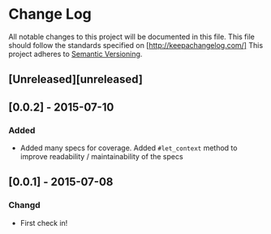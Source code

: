 # Change Log
All notable changes to this project will be documented in this file.
This file should follow the standards specified on [http://keepachangelog.com/]
This project adheres to [Semantic Versioning](http://semver.org/).

## [Unreleased][unreleased]

## [0.0.2] - 2015-07-10

### Added
- Added many specs for coverage.  Added `#let_context` method to improve readability / maintainability of the specs

## [0.0.1] - 2015-07-08

### Changd
- First check in!